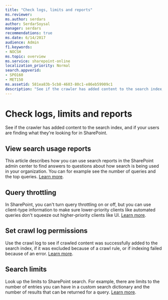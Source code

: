 ```yaml
---
title: "Check logs, limits and reports"
ms.reviewer: 
ms.author: serdars
author: SerdarSoysal
manager: serdars
recommendations: true
ms.date: 6/14/2017
audience: Admin
f1.keywords:
- NOCSH
ms.topic: overview
ms.service: sharepoint-online
localization_priority: Normal
search.appverid:
- SPO160
- MET150
ms.assetid: 581ea83b-5cb8-4603-80c1-e86eb59909c1
description: "See if the crawler has added content to the search index, and if your users are finding what they're looking for in SharePoint."
---
```


# Check logs, limits and reports

See if the crawler has added content to the search index, and if your users are finding what they're looking for in SharePoint.
  
## View search usage reports
  
This article describes how you can use search reports in the SharePoint admin center to find answers to questions about how search is being used in your organization. You can for example see the number of queries and the top queries. [Learn more](view-search-usage-reports.md).
  
## Query throttling
  
In SharePoint, you can't turn query throttling on or off, but you can use client-type information to make sure lower-priority clients like automated queries don't squeeze out higher-priority clients like UI. [Learn more](query-throttling.md).
  
## Set crawl log permissions
  
Use the crawl log to see if crawled content was successfully added to the search index, if it was excluded because of a crawl rule, or if indexing failed because of an error. [Learn more](set-crawl-log-permissions.md).
  
## Search limits
  
Look up the limits to SharePoint search. For example, there are limits to the number of entries you can have in a custom search dictionary and the number of results that can be returned for a query. [Learn more](search-limits.md).
